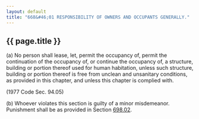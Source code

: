 ---
layout: default 
title: "668&#46;01 RESPONSIBILITY OF OWNERS AND OCCUPANTS GENERALLY."---

{{ page.title }}
----------------

​(a) No person shall lease, let, permit the occupancy of, permit the
continuation of the occupancy of, or continue the occupancy of, a
structure, building or portion thereof used for human habitation, unless
such structure, building or portion thereof is free from unclean and
unsanitary conditions, as provided in this chapter, and unless this
chapter is complied with.

(1977 Code Sec. 94.05)

​(b) Whoever violates this section is guilty of a minor misdemeanor.
Punishment shall be as provided in Section [698.02](38e2f631.html).

